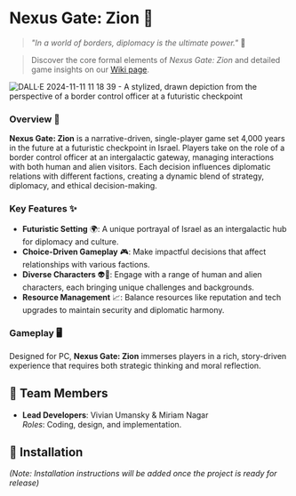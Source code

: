 # Nexus Gate: Zion 🚀

> *"In a world of borders, diplomacy is the ultimate power."* 🌌

> Discover the core formal elements of *Nexus Gate: Zion* and detailed game insights on our [Wiki page](https://github.com/TwoBitCode/Nexus_gate/wiki).

![DALL·E 2024-11-11 11 18 39 - A stylized, drawn depiction from the perspective of a border control officer at a futuristic checkpoint](https://github.com/user-attachments/assets/7849f443-6854-46ad-867f-f7edcc3903d3)

### Overview 🛂  
**Nexus Gate: Zion** is a narrative-driven, single-player game set 4,000 years in the future at a futuristic checkpoint in Israel. Players take on the role of a border control officer at an intergalactic gateway, managing interactions with both human and alien visitors. Each decision influences diplomatic relations with different factions, creating a dynamic blend of strategy, diplomacy, and ethical decision-making.

### Key Features ✨
- **Futuristic Setting** 🌍: A unique portrayal of Israel as an intergalactic hub for diplomacy and culture.
- **Choice-Driven Gameplay** 🎮: Make impactful decisions that affect relationships with various factions.
- **Diverse Characters** 👽👤: Engage with a range of human and alien characters, each bringing unique challenges and backgrounds.
- **Resource Management** 📈: Balance resources like reputation and tech upgrades to maintain security and diplomatic harmony.

### Gameplay 🖥️  
Designed for PC, **Nexus Gate: Zion** immerses players in a rich, story-driven experience that requires both strategic thinking and moral reflection.


## 👥 Team Members

- **Lead Developers**: Vivian Umansky & Miriam Nagar  
  *Roles*: Coding, design, and implementation.

## 🔧 Installation

*(Note: Installation instructions will be added once the project is ready for release)*

